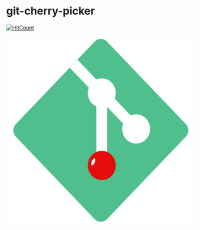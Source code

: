 # git-cherry-picker

[![HitCount](http://hits.dwyl.com/iendeavor/git-cherry-picker.svg)](http://hits.dwyl.com/iendeavor/git-cherry-picker)

![](./public/favicon.svg)
